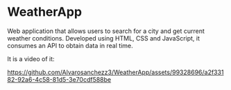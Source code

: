 # WeatherApp
Web application that allows users to search for a city and get current weather conditions. Developed using HTML, CSS and JavaScript, it consumes an API to obtain data in real time.

It is a video of it: 

https://github.com/Alvarosanchezz3/WeatherApp/assets/99328696/a2f33182-92a6-4c58-81d5-3e70cdf588be
